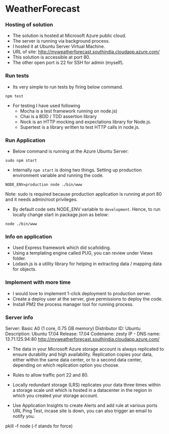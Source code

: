 # WeatherForecast

### Hosting of solution

* The solution is hosted at Microsoft Azure public cloud.
* The server is running via background process.
* I hosted it at Ubuntu Server Virtual Machine.
* URL of site: http://myweatherforecast.southindia.cloudapp.azure.com/
* This solution is accessible at port 80.
* The other open port is 22 for SSH for admin (myself).

### Run tests
* Its very simple to run tests by firing below command.
~~~~
npm test
~~~~
* For testing I have used following
  * Mocha is a test framework running on node.js)
  * Chai is a BDD / TDD assertion library 
  * Nock is an HTTP mocking and expectations library for Node.js.
  * Supertest is a library written to test HTTP calls in node.js.
  

### Run Application
* Below command is running at the Azure Ubuntu Server:
~~~~
sudo npm start
~~~~
  * Internally `npm start` is doing two things. Setting up production environment variable and running the code.
  ~~~~
  NODE_ENV=production node ./bin/www
  ~~~~
  Note: sudo is required because production application is running at port 80 and it needs admin/root privileges.
  
  * By default code sets NODE_ENV variable to `development`. Hence, to run locally change start in package.json as below:
  ~~~~
  node ./bin/www
  ~~~~
  
### Info on application  
* Used Express framework which did scafolding. 
* Using a templating engine called PUG, you can review under Views folder.
* Lodash.js is a utility library for helping in extracting data / mapping data for objects.

### Implement with more time
* I would love to implement 1-click deployment to production server.
* Create a deploy user at the server, give permissions to deploy the code.
* Install PM2 the process manager tool for running process.

### Server info
Server: Basic A0 (1 core, 0.75 GB memory)
Distributor ID:	Ubuntu
Description:	Ubuntu 17.04
Release:	17.04
Codename:	zesty
IP - DNS name: 13.71.125.94:80  http://myweatherforecast.southindia.cloudapp.azure.com/

* The data in your Microsoft Azure storage account is always replicated to ensure durability and high availability. Replication copies your data, either within the same data center, or to a second data center, depending on which replication option you choose.

* Rules to allow traffic port 22 and 80.

* Locally redundant storage (LRS) replicates your data three times within a storage scale unit which is hosted in a datacenter in the region in which you created your storage account.

* Use Application Insights to create Alerts and add rule at various ports URL Ping Test, incase site is down, you can also trigger an email to notify you.

pkill -f node (-f stands for force)

